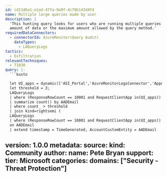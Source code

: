 ```yaml
---
id: cd11d6a1-e2ad-47fa-9a9f-4c70b143d4fd
name: Multiple large queries made by user
description: |
  'This hunting query looks for users who are running multiple queries that return either a very large
  amount of data or the maximum amount allowed by the query method.'
requiredDataConnectors:
  - connectorId: AzureMonitor(Query Audit)
    dataTypes:
      - LAQueryLogs
tactics:
  - Exfiltration
relevantTechniques:
  - T1030
query: |-
  ```kusto

  let UI_apps = dynamic(['ASI_Portal','AzureMonitorLogsConnector','AppAnalytics']);
  let threshold = 3;
  LAQueryLogs
  | where (ResponseRowCount == 10001 and RequestClientApp in(UI_apps)) or (ResponseRowCount > 10001 and RequestClientApp !in(UI_apps))
  | summarize count() by AADEmail
  | where count_ > threshold
  | join kind=rightsemi (
  LAQueryLogs
  | where (ResponseRowCount == 10001 and RequestClientApp in(UI_apps)) or (ResponseRowCount > 10001 and RequestClientApp !in(UI_apps)))
  on AADEmail
  | extend timestamp = TimeGenerated, AccountCustomEntity = AADEmail
  ```
version: 1.0.0
metadata:
  source:
    kind: Community
  author:
    name: Pete Bryan
  support:
    tier: Microsoft
  categories:
    domains: ["Security - Threat Protection"]
---
```


